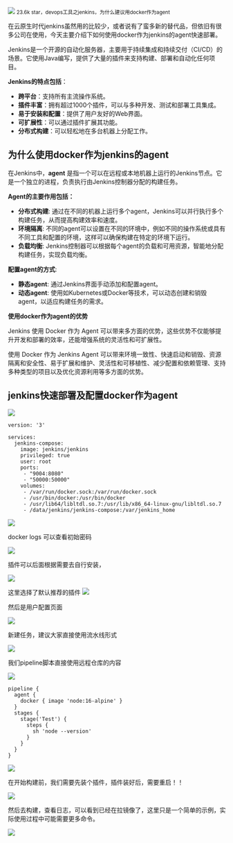 <img src="/assets/image/240913-jenkins-1.png" style="max-width: 70%; height: auto;">
<small>23.6k star，devops工具之jenkins，为什么建议用docker作为agent</small>


在云原生时代jenkins虽然用的比较少，或者说有了蛮多新的替代品，但依旧有很多公司在使用，今天主要介绍下如何使用docker作为jenkins的agent快速部署。

Jenkins是一个开源的自动化服务器，主要用于持续集成和持续交付（CI/CD）的场景。它使用Java编写，提供了大量的插件来支持构建、部署和自动化任何项目。

**Jenkins的特点包括**：
- **跨平台**：支持所有主流操作系统。
- **插件丰富**：拥有超过1000个插件，可以与多种开发、测试和部署工具集成。
- **易于安装和配置**：提供了用户友好的Web界面。
- **可扩展性**：可以通过插件扩展其功能。
- **分布式构建**：可以轻松地在多台机器上分配工作。

##  为什么使用docker作为jenkins的agent

在Jenkins中，**agent** 是指一个可以在远程或本地机器上运行的Jenkins节点。它是一个独立的进程，负责执行由Jenkins控制器分配的构建任务。

**Agent的主要作用包括：**
- **分布式构建**: 通过在不同的机器上运行多个agent，Jenkins可以并行执行多个构建任务，从而提高构建效率和速度。
- **环境隔离**: 不同的agent可以设置在不同的环境中，例如不同的操作系统或具有不同工具和配置的环境，这样可以确保构建在特定的环境下运行。
- **负载均衡**: Jenkins控制器可以根据每个agent的负载和可用资源，智能地分配构建任务，实现负载均衡。

**配置agent的方式**:
- **静态agent**: 通过Jenkins界面手动添加和配置agent。
- **动态agent**: 使用如Kubernetes或Docker等技术，可以动态创建和销毁agent，以适应构建任务的需求。

**使用docker作为agent的优势**

Jenkins 使用 Docker 作为 Agent 可以带来多方面的优势，这些优势不仅能够提升开发和部署的效率，还能增强系统的灵活性和可扩展性。

使用 Docker 作为 Jenkins Agent 可以带来环境一致性、快速启动和销毁、资源隔离和安全性、易于扩展和维护、灵活性和可移植性、减少配置和依赖管理、支持多种类型的项目以及优化资源利用等多方面的优势。


## jenkins快速部署及配置docker作为agent

![](/assets/image/240913-jenkins-1.png)


```
version: '3'

services:
  jenkins-compose:
    image: jenkins/jenkins
    privileged: true
    user: root
    ports:
     - "9004:8080"
     - "50000:50000"
    volumes:
     - /var/run/docker.sock:/var/run/docker.sock
     - /usr/bin/docker:/usr/bin/docker
     - /usr/lib64/libltdl.so.7:/usr/lib/x86_64-linux-gnu/libltdl.so.7
     - /data/jenkins/jenkins-compose:/var/jenkins_home
```


![](/assets/image/240913-jenkins-2.png)

docker logs 可以查看初始密码

![](/assets/image/240913-jenkins-3.png)

插件可以后面根据需要去自行安装，

![](/assets/image/240913-jenkins-4.png)

这里选择了默认推荐的插件
![](/assets/image/240913-jenkins-5.png)

然后是用户配置页面

![](/assets/image/240913-jenkins-6.png)

新建任务，建议大家直接使用流水线形式

![](/assets/image/240913-jenkins-7.png)

我们pipeline脚本直接使用远程仓库的内容


![](/assets/image/240913-jenkins-8.png)

```
pipeline {
  agent {
    docker { image 'node:16-alpine' }
  }
  stages {
    stage('Test') {
      steps {
        sh 'node --version'
      }
    }
  }
}
```

![](/assets/image/240913-jenkins-9.png)

在开始构建前，我们需要先装个插件，插件装好后，需要重启！！


![](/assets/image/240913-jenkins-10.png)

然后去构建，查看日志，可以看到已经在拉镜像了，这里只是一个简单的示例，实际使用过程中可能需要更多命令。


![](/assets/image/240913-jenkins-11.png)


